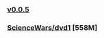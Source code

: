### [v0.0.5](https://github.com/littleflute/great-course33/edit/master/README.md)
### [ScienceWars/dvd1](ScienceWars/dvd1) [558M]
